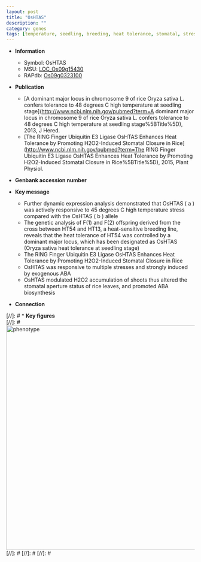 ```yaml
---
layout: post
title: "OsHTAS"
description: ""
category: genes
tags: [temperature, seedling, breeding, heat tolerance, stomatal, stress, ABA, ABA biosynthesis]
---
```


* **Information**  
    + Symbol: OsHTAS  
    + MSU: [LOC_Os09g15430](http://rice.plantbiology.msu.edu/cgi-bin/ORF_infopage.cgi?orf=LOC_Os09g15430)  
    + RAPdb: [Os09g0323100](http://rapdb.dna.affrc.go.jp/viewer/gbrowse_details/irgsp1?name=Os09g0323100)  

* **Publication**  
    + [A dominant major locus in chromosome 9 of rice Oryza sativa L. confers tolerance to 48 degrees C high temperature at seedling stage](http://www.ncbi.nlm.nih.gov/pubmed?term=A dominant major locus in chromosome 9 of rice Oryza sativa L. confers tolerance to 48 degrees C high temperature at seedling stage%5BTitle%5D), 2013, J Hered.
    + [The RING Finger Ubiquitin E3 Ligase OsHTAS Enhances Heat Tolerance by Promoting H2O2-Induced Stomatal Closure in Rice](http://www.ncbi.nlm.nih.gov/pubmed?term=The RING Finger Ubiquitin E3 Ligase OsHTAS Enhances Heat Tolerance by Promoting H2O2-Induced Stomatal Closure in Rice%5BTitle%5D), 2015, Plant Physiol.

* **Genbank accession number**  

* **Key message**  
    + Further dynamic expression analysis demonstrated that OsHTAS ( a ) was actively responsive to 45 degrees C high temperature stress compared with the OsHTAS ( b ) allele
    + The genetic analysis of F(1) and F(2) offspring derived from the cross between HT54 and HT13, a heat-sensitive breeding line, reveals that the heat tolerance of HT54 was controlled by a dominant major locus, which has been designated as OsHTAS (Oryza sativa heat tolerance at seedling stage)
    + The RING Finger Ubiquitin E3 Ligase OsHTAS Enhances Heat Tolerance by Promoting H2O2-Induced Stomatal Closure in Rice
    + OsHTAS was responsive to multiple stresses and strongly induced by exogenous ABA
    + OsHTAS modulated H2O2 accumulation of shoots thus altered the stomatal aperture status of rice leaves, and promoted ABA biosynthesis

* **Connection**  

[//]: # * **Key figures**  
[//]: # <img src="http://funRiceGenes.github.io/images/OsHTAS.pheno.png" alt="phenotype"  style="width: 600px;"/>
[//]: # 
[//]: # 
[//]: # 
